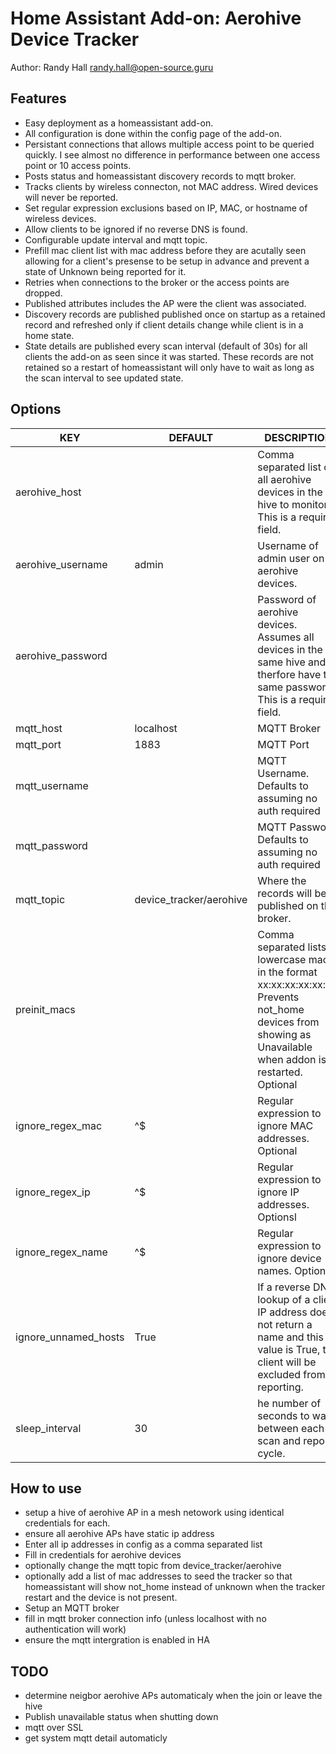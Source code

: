 # Home Assistant Add-on: Aerohive Device Tracker

Author: Randy Hall [randy.hall@open-source.guru](mailto:randy.hall@open-source.guru)

## Features

- Easy deployment as a homeassistant add-on.
- All configuration is done within the config page of the add-on.
- Persistant connections that allows multiple access point to be queried quickly.  I see almost no difference in performance between one access point or 10 access points.
- Posts status and homeassistant discovery records to mqtt broker.
- Tracks clients by wireless connecton, not MAC address.  Wired devices will never be reported.
- Set regular expression exclusions based on IP, MAC, or hostname of wireless devices.
- Allow clients to be ignored if no reverse DNS is found.
- Configurable update interval and mqtt topic.
- Prefill mac client list with mac address before they are acutally seen allowing for a client's presense to be setup in advance and prevent a state of Unknown being reported for it.
- Retries when connections to the broker or the access points are dropped.
- Published attributes includes the AP were the client was associated.
- Discovery records are published published once on startup as a retained record and refreshed only if client details change while client is in a home state.
- State details are published every scan interval (default of 30s) for all clients the add-on as seen since it was started.  These records are not retained so a restart of homeassistant will only have to wait as long as the scan interval to see updated state.

## Options

| KEY                  | DEFAULT                 | DESCRIPTION                                                  |
| -------------------- | ----------------------- | ------------------------------------------------------------ |
| aerohive_host        |                         | Comma separated list of all aerohive devices in the hive to monitor.  This is a required field. |
| aerohive_username    | admin                   | Username of admin user on aerohive devices.                  |
| aerohive_password    |                         | Password of aerohive devices.  Assumes all devices in the same hive and therfore have the same password.  This is a required field. |
| mqtt_host            | localhost               | MQTT Broker                                                  |
| mqtt_port            | 1883                    | MQTT Port                                                    |
| mqtt_username        |                         | MQTT Username.  Defaults to assuming no auth required        |
| mqtt_password        |                         | MQTT Password. Defaults to assuming no auth required         |
| mqtt_topic           | device_tracker/aerohive | Where the records will be published on the broker.           |
| preinit_macs         |                         | Comma separated lists of lowercase macs in the format xx:xx:xx:xx:xx:xx. Prevents not_home devices from showing as Unavailable when addon is restarted.  Optional |
| ignore_regex_mac     | ^$                      | Regular expression to ignore MAC addresses. Optional         |
| ignore_regex_ip      | ^$                      | Regular expression to ignore IP addresses. Optionsl          |
| ignore_regex_name    | ^$                      | Regular expression to ignore device names. Optional          |
| ignore_unnamed_hosts | True                    | If a reverse DNS lookup of a client IP address does not return a name and this value is True, the client will be excluded from reporting. |
| sleep_interval       | 30                      | he number of seconds to wait between each scan and report cycle. |


## How to use

- setup a hive of aerohive AP in a mesh netowork using identical credentials for each.
- ensure all aerohive APs have static ip address
- Enter all ip addresses in config as a comma separated list
- Fill in credentials for aerohive devices
- optionally change the mqtt topic from device_tracker/aerohive
- optionally add a list of mac addresses to seed the tracker so that homeassistant will show not_home instead of unknown when the tracker restart and the device is not present.
- Setup an MQTT broker
- fill in mqtt broker connection info (unless localhost with no authentication will work)
- ensure the mqtt intergration is enabled in HA

## TODO

- determine neigbor aerohive APs automaticaly when the join or leave the hive
- Publish unavailable status when shutting down
- mqtt over SSL
- get system mqtt detail automaticly

